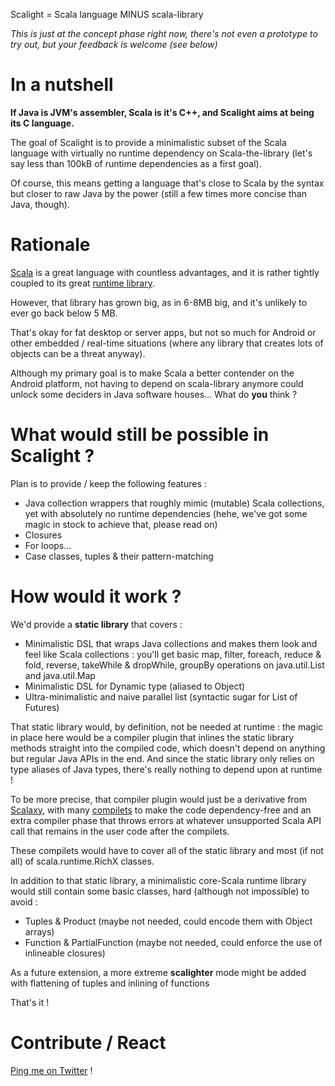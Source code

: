 Scalight = Scala language MINUS scala-library

*This is just at the concept phase right now, there's not even a prototype to try out, but your feedback is welcome (see below)*

In a nutshell
=============

**If Java is JVM's assembler, Scala is it's C++, and Scalight aims at being its C language.**

The goal of Scalight is to provide a minimalistic subset of the Scala language with virtually no runtime dependency on Scala-the-library (let's say less than 100kB of runtime dependencies as a first goal).

Of course, this means getting a language that's close to Scala by the syntax but closer to raw Java by the power (still a few times more concise than Java, though).

Rationale
=========

[Scala](http://www.scala-lang.org) is a great language with countless advantages, and it is rather tightly coupled to its great [runtime library](file://localhost/Users/ochafik/bin/scala-2.10.0.latest-devel-docs/api/index.html).

However, that library has grown big, as in 6-8MB big, and it's unlikely to ever go back below 5 MB.

That's okay for fat desktop or server apps, but not so much for Android or other embedded / real-time situations (where any library that creates lots of objects can be a threat anyway).

Although my primary goal is to make Scala a better contender on the Android platform, not having to depend on scala-library anymore could unlock some deciders in Java software houses... What do **you** think ? 

What would still be possible in Scalight ?
==========================================

Plan is to provide / keep the following features :
*   Java collection wrappers that roughly mimic (mutable) Scala collections, yet with absolutely no runtime dependencies (hehe, we've got some magic in stock to achieve that, please read on)
*   Closures
*   For loops... 
*   Case classes, tuples & their pattern-matching

How would it work ?
===================

We'd provide a **static library** that covers :
*   Minimalistic DSL that wraps Java collections and makes them look and feel like Scala collections : you'll get basic map, filter, foreach, reduce & fold, reverse, takeWhile & dropWhile, groupBy operations on java.util.List and java.util.Map
*   Minimalistic DSL for Dynamic type (aliased to Object) 
*   Ultra-minimalistic and naive parallel list (syntactic sugar for List of Futures)

That static library would, by definition, not be needed at runtime : the magic in place here would be a compiler plugin that inlines the static library methods straight into the compiled code, which doesn't depend on anything but regular Java APIs in the end. And since the static library only relies on type aliases of Java types, there's really nothing to depend upon at runtime !

To be more precise, that compiler plugin would just be a derivative from [Scalaxy](http://github.com/ochafik/Scalaxy), with many [compilets](https://github.com/ochafik/Scalaxy/wiki/Scalaxy-Compilets) to make the code dependency-free and an extra compiler phase that throws errors at whatever unsupported Scala API call that remains in the user code after the compilets.

These compilets would have to cover all of the static library and most (if not all) of scala.runtime.RichX classes. 

In addition to that static library, a minimalistic core-Scala runtime library would still contain some basic classes, hard (although not impossible) to avoid :
*   Tuples & Product (maybe not needed, could encode them with Object arrays)
*   Function & PartialFunction (maybe not needed, could enforce the use of inlineable closures)

As a future extension, a more extreme **scalighter** mode might be added with flattening of tuples and inlining of functions 

That's it !

Contribute / React
==================

[Ping me on Twitter](http://twitter.com/ochafik) !